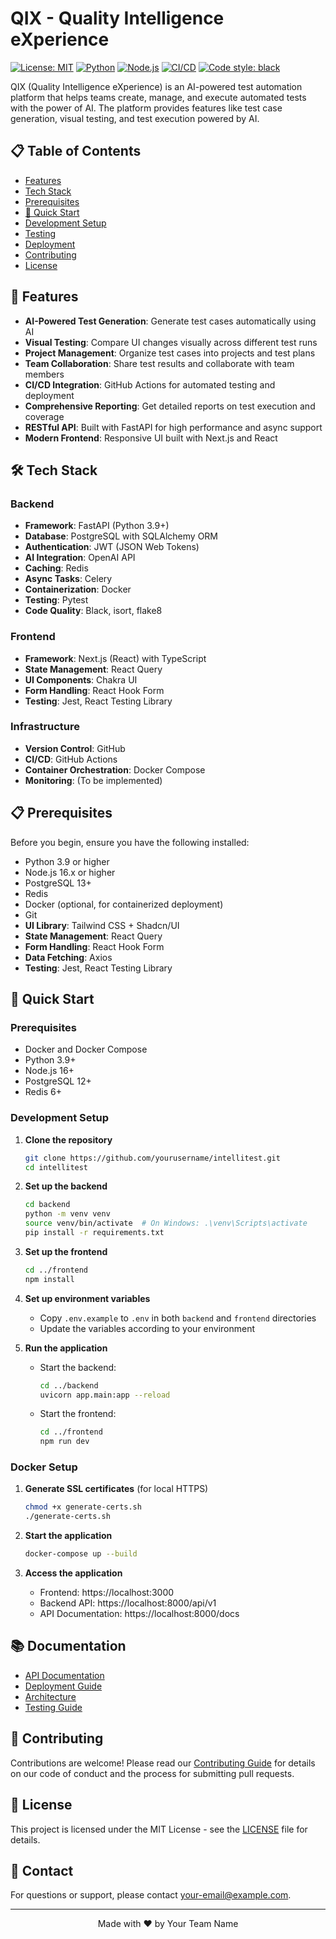 # QIX - Quality Intelligence eXperience

[![License: MIT](https://img.shields.io/badge/License-MIT-yellow.svg)](https://opensource.org/licenses/MIT)
[![Python](https://img.shields.io/badge/python-3.9+-blue.svg)](https://www.python.org/downloads/)
[![Node.js](https://img.shields.io/badge/node-%3E%3D16.0.0-brightgreen)](https://nodejs.org/)
[![CI/CD](https://github.com/kunalnangia/qix/actions/workflows/ci-cd.yml/badge.svg)](https://github.com/kunalnangia/qix/actions)
[![Code style: black](https://img.shields.io/badge/code%20style-black-000000.svg)](https://github.com/psf/black)

QIX (Quality Intelligence eXperience) is an AI-powered test automation platform that helps teams create, manage, and execute automated tests with the power of AI. The platform provides features like test case generation, visual testing, and test execution powered by AI.

## 📋 Table of Contents
- [Features](#-features)
- [Tech Stack](#-tech-stack)
- [Prerequisites](#-prerequisites)
- [🚀 Quick Start](#-quick-start)
- [Development Setup](#-development-setup)
- [Testing](#-testing)
- [Deployment](#-deployment)
- [Contributing](#-contributing)
- [License](#-license)

## 🚀 Features

- **AI-Powered Test Generation**: Generate test cases automatically using AI
- **Visual Testing**: Compare UI changes visually across different test runs
- **Project Management**: Organize test cases into projects and test plans
- **Team Collaboration**: Share test results and collaborate with team members
- **CI/CD Integration**: GitHub Actions for automated testing and deployment
- **Comprehensive Reporting**: Get detailed reports on test execution and coverage
- **RESTful API**: Built with FastAPI for high performance and async support
- **Modern Frontend**: Responsive UI built with Next.js and React

## 🛠️ Tech Stack

### Backend
- **Framework**: FastAPI (Python 3.9+)
- **Database**: PostgreSQL with SQLAlchemy ORM
- **Authentication**: JWT (JSON Web Tokens)
- **AI Integration**: OpenAI API
- **Caching**: Redis
- **Async Tasks**: Celery
- **Containerization**: Docker
- **Testing**: Pytest
- **Code Quality**: Black, isort, flake8

### Frontend
- **Framework**: Next.js (React) with TypeScript
- **State Management**: React Query
- **UI Components**: Chakra UI
- **Form Handling**: React Hook Form
- **Testing**: Jest, React Testing Library

### Infrastructure
- **Version Control**: GitHub
- **CI/CD**: GitHub Actions
- **Container Orchestration**: Docker Compose
- **Monitoring**: (To be implemented)

## 📋 Prerequisites

Before you begin, ensure you have the following installed:

- Python 3.9 or higher
- Node.js 16.x or higher
- PostgreSQL 13+
- Redis
- Docker (optional, for containerized deployment)
- Git
- **UI Library**: Tailwind CSS + Shadcn/UI
- **State Management**: React Query
- **Form Handling**: React Hook Form
- **Data Fetching**: Axios
- **Testing**: Jest, React Testing Library

## 🚀 Quick Start

### Prerequisites

- Docker and Docker Compose
- Python 3.9+
- Node.js 16+
- PostgreSQL 12+
- Redis 6+

### Development Setup

1. **Clone the repository**
   ```bash
   git clone https://github.com/yourusername/intellitest.git
   cd intellitest
   ```

2. **Set up the backend**
   ```bash
   cd backend
   python -m venv venv
   source venv/bin/activate  # On Windows: .\venv\Scripts\activate
   pip install -r requirements.txt
   ```

3. **Set up the frontend**
   ```bash
   cd ../frontend
   npm install
   ```

4. **Set up environment variables**
   - Copy `.env.example` to `.env` in both `backend` and `frontend` directories
   - Update the variables according to your environment

5. **Run the application**
   - Start the backend:
     ```bash
     cd ../backend
     uvicorn app.main:app --reload
     ```
   - Start the frontend:
     ```bash
     cd ../frontend
     npm run dev
     ```

### Docker Setup

1. **Generate SSL certificates** (for local HTTPS)
   ```bash
   chmod +x generate-certs.sh
   ./generate-certs.sh
   ```

2. **Start the application**
   ```bash
   docker-compose up --build
   ```

3. **Access the application**
   - Frontend: https://localhost:3000
   - Backend API: https://localhost:8000/api/v1
   - API Documentation: https://localhost:8000/docs

## 📚 Documentation

- [API Documentation](./docs/API_DOCUMENTATION.md)
- [Deployment Guide](./DEPLOYMENT.md)
- [Architecture](./docs/ARCHITECTURE.md)
- [Testing Guide](./docs/TESTING.md)

## 🤝 Contributing

Contributions are welcome! Please read our [Contributing Guide](CONTRIBUTING.md) for details on our code of conduct and the process for submitting pull requests.

## 📄 License

This project is licensed under the MIT License - see the [LICENSE](LICENSE) file for details.

## 📧 Contact

For questions or support, please contact [your-email@example.com](mailto:your-email@example.com).

---

<div align="center">
  Made with ❤️ by Your Team Name
</div>
